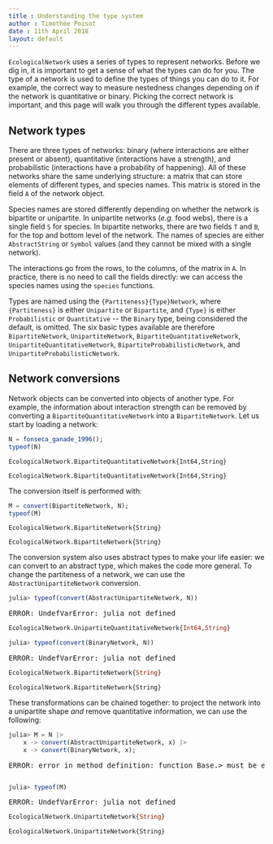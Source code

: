 ```yaml
---
title : Understanding the type system
author : Timothée Poisot
date : 11th April 2018
layout: default
---
```





`EcologicalNetwork` uses a series of types to represent networks. Before we
dig in, it is important to get a sense of what the types can do for you. The
type of a network is used to define the types of things you can do to it. For
example, the correct way to measure nestedness changes depending on if the
network is quantitative or binary. Picking the correct network is important,
and this page will walk you through the different types available.



## Network types

There are three types of networks: binary (where interactions are either
present or absent), quantitative (interactions have a strength), and
probabilistic (interactions have a probability of happening). All of these
networks share the same underlying structure: a matrix that can store
elements of different types, and species names. This matrix is stored in the
field `A` of the network object.



Species names are stored differently depending on whether the network is
bipartite or unipartite. In unipartite networks (*e.g.* food webs), there is
a single field `S` for species. In bipartite networks, there are two fields
`T` and `B`, for the top and bottom level of the network. The names of
species are either `AbstractString` or `Symbol` values (and they cannot be
mixed with a single network).



The interactions go from the rows, to the columns, of the matrix in `A`. In
practice, there is no need to call the fields directly: we can access the
species names using the `species` functions.



Types are named using the `{Partiteness}{Type}Network`, where `{Partiteness}`
is either `Unipartite` or `Bipartite`, and  `{Type}` is either
`Probabilistic` or `Quantitative` -- the `Binary` type, being considered the
default, is omitted. The six basic types available are therefore
`BipartiteNetwork`, `UnipartiteNetwork`, `BipartiteQuantitativeNetwork`,
`UnipartiteQuantitativeNetwork`, `BipartiteProbabilisticNetwork`, and
`UnipartiteProbabilisticNetwork`.



## Network conversions



Network objects can be converted into objects of another type. For example,
the information about interaction strength can be removed by converting a
`BipartiteQuantitativeNetwork` into a `BipartiteNetwork`. Let us start by
loading a network:

````julia
N = fonseca_ganade_1996();
typeof(N)
````


````
EcologicalNetwork.BipartiteQuantitativeNetwork{Int64,String}
````






````
EcologicalNetwork.BipartiteQuantitativeNetwork{Int64,String}
````




The conversion itself is performed with:

````julia
M = convert(BipartiteNetwork, N);
typeof(M)
````


````
EcologicalNetwork.BipartiteNetwork{String}
````






````
EcologicalNetwork.BipartiteNetwork{String}
````




The conversion system also uses abstract types to make your life easier: we
can convert to an abstract type, which makes the code more general. To change
the partiteness of a network, we can use the `AbstractUnipartiteNetwork`
conversion.


````julia
julia> typeof(convert(AbstractUnipartiteNetwork, N))
````


<pre class="julia-error">
ERROR: UndefVarError: julia not defined
</pre>


````julia
EcologicalNetwork.UnipartiteQuantitativeNetwork{Int64,String}

julia> typeof(convert(BinaryNetwork, N))
````


<pre class="julia-error">
ERROR: UndefVarError: julia not defined
</pre>


````julia
EcologicalNetwork.BipartiteNetwork{String}
````


````
EcologicalNetwork.BipartiteNetwork{String}
````








These transformations can be chained together: to project the network into a
unipartite shape *and* remove quantitative information, we can use the
following:

````julia
julia> M = N |>
    x -> convert(AbstractUnipartiteNetwork, x) |>
    x -> convert(BinaryNetwork, x);
````


<pre class="julia-error">
ERROR: error in method definition: function Base.&gt; must be explicitly imported to be extended
</pre>


````julia

julia> typeof(M)
````


<pre class="julia-error">
ERROR: UndefVarError: julia not defined
</pre>


````julia
EcologicalNetwork.UnipartiteNetwork{String}
````


````
EcologicalNetwork.UnipartiteNetwork{String}
````


